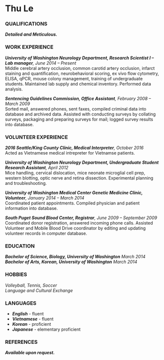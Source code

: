 # Thu Le

### QUALIFICATIONS  
_**Detailed and Meticulous.**_

### WORK EXPERIENCE  
_**University of Washington Neurology Department, Research Scientist I – Lab manager**, June 2014 – Present_  
Middle cerebral artery occlusion, common carotid artery occlusion, infarct staining and quantification, neurobehavioral scoring, ex vivo flow cytometry, ELISA, qPCR, mouse colony management, training of undergraduate students. Maintained lab supply and chemical inventory. Performed data analysis.

_**Sentencing Guidelines Commission, Office Assistant**, February 2008 – March 2009_  
Sorted mail, answered phones, sent faxes, compiled criminal data into database and archived data. Assisted with conducting surveys by collating surveys, packaging and preparing surveys for mail; logged survey results into database.

### VOLUNTEER EXPERIENCE  
_**2016 Seattle/King County Clinic, Medical Interpreter**, October 2016_  
Acted as Vietnamese medical intrepreter for Vietnamse patients.

_**University of Washington Neurology Department, Undergraduate Student Research Assistant**, April 2012_  
Mice handling, cervical dislocation, mice neonate microglial cell prep, western blotting, optic nerve and retina dissection. Experimental planning and troubleshooting.

_**University of Washington Medical Center Genetic Medicine Clinic, Volunteer**, January 2014 – March 2014_  
Coordinated patient appointments. Compiled physician and patient information into database.
	
_**South Puget Sound Blood Center, Registrar**, June 2009 – September 2009_  
Coordinated donor registration, answered incoming phone calls.
Assisted Volunteer and Mobile Blood Drive coordinator by editing and updating volunteer records in computer database.

### EDUCATION  
_**Bachelor of Science, Biology, University of Washington** March 2014_  
_**Bachelor of Arts, Korean, University of Washington** March 2014_

### HOBBIES  
_Volleyball, Tennis, Soccer_  
_Language and Cultural Exchange_

### LANGUAGES  
* _**English**_ - fluent  
* _**Vietnamese**_ - fluent  
* _**Korean**_ - proficient  
* _**Japanese**_ - elementary proficient

### REFERENCES  
_**Available upon request.**_
